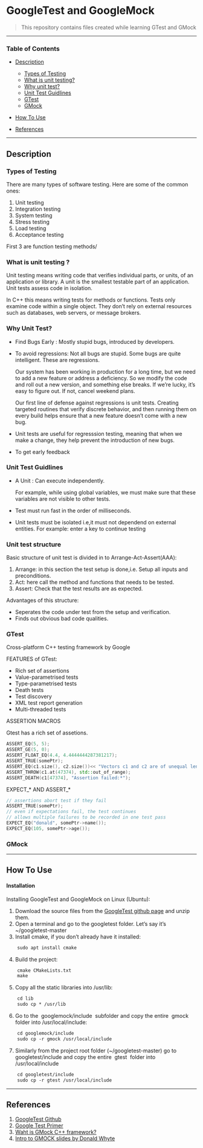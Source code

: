 # GoogleTest and GoogleMock

> This repository contains files created while learning GTest and GMock

---

### Table of Contents

- [Description](#description)
    - [Types of Testing](#types-of-testing)
    - [What is unit testing?](#what-is-unit-testing)
    - [Why unit test?](#why-unit-test)
    - [Unit Test Guidlines](#unit-test-guidlines)
    - [GTest](#gtest)
    - [GMock](#gmock)
- [How To Use](#how-to-use)

- [References](#references)

---

## Description

### Types of Testing
There are many types of software testing. Here are some of the common ones:

1. Unit testing 
2. Integration testing
3. System testing
4. Stress testing
5. Load testing
6. Acceptance  testing

First 3 are function testing methods/

### What is unit testing ?
Unit testing means writing code that verifies individual parts, or units, of an application or library. A unit is the smallest testable part of an application. Unit tests assess code in isolation.

In C++ this means writing tests for methods or functions. Tests only examine code within a single object. They don’t rely on external resources such as databases, web servers, or message brokers.

### Why Unit Test?
- Find Bugs Early : Mostly stupid bugs, introduced by developers.
- To avoid regressions: Not all bugs are stupid. Some bugs are quite intelligent. These are regressions. 

    Our system has been working in production for a long time, but we need to add a new feature or address a deficiency. So we modify the code and roll out a new version, and something else breaks. If we’re lucky, it’s easy to figure out. If not, cancel weekend plans.

    Our first line of defense against regressions is unit tests. Creating targeted routines that verify discrete behavior, and then running them on every build helps ensure that a new feature doesn’t come with a new bug.
- Unit tests are useful for regresssion testing, meaning that when we make a change, they help prevent the introduction of new bugs.
- To get early feedback

### Unit Test Guidlines
- A Unit : Can execute independently.

    For example, while using global variables, we must make sure that these variables are not visible to other tests.
- Test must run fast in the order of milliseconds.
- Unit tests must be isolated i.e,it must not dependend on external entities. For example: enter a key to continue testing

### Unit test structure

Basic structure of unit test is divided in to Arrange-Act-Assert(AAA): 

1. Arrange: in this section the test setup is done,i.e. Setup all inputs and preconditions.
2. Act: here call the method and functions that needs to be tested.
3. Assert: Check that the test results are as expected.

Advantages of this structure:
- Seperates the code under test from the setup and verification.
- Finds out obvious bad code qualities.


### GTest
Cross-platform C++ testing framework by Google

FEATURES of GTest:
- Rich set of assertions
- Value-parametrised tests
- Type-parametrised tests
- Death tests
- Test discovery
- XML test report generation
- Multi-threaded tests

ASSERTION MACROS

Gtest has a rich set of assetions.
```cpp
ASSERT_EQ(5, 5);
ASSERT_GE(5, 0);
ASSERT_FLOAT_EQ(4.4, 4.4444444287381217);
ASSERT_TRUE(somePtr);
ASSERT_EQ(c1.size(), c2.size())<< "Vectors c1 and c2 are of unequal length";
ASSERT_THROW(c1.at(47374), std::out_of_range);
ASSERT_DEATH(c1[47374], "Assertion failed:*");
```

EXPECT_* AND ASSERT_*
```cpp
// assertions abort test if they fail
ASSERT_TRUE(somePtr);
// even if expectations fail, the test continues
// allows multiple failures to be recorded in one test pass
EXPECT_EQ("donald", somePtr->name());
EXPECT_EQ(105, somePtr->age());
```

### GMock


---

## How To Use

#### Installation
Installing GoogleTest and GoogleMock on Linux (Ubuntu):
1. Download the source files from the [GoogleTest github page](https://github.com/google/googletest) and unzip them.
2. Open a terminal and go to the googletest folder. Let’s say it’s ~/googletest-master
3. Install cmake, if you don’t already have it installed:
```html
    sudo apt install cmake
```
4. Build the project:
```html
    cmake CMakeLists.txt
    make
```
5. Copy all the static libraries into /usr/lib:
```html
    cd lib
    sudo cp * /usr/lib
```
6. Go to the ​ googlemock/include ​ subfolder and copy the entire ​ gmock ​ folder into
/usr/local/include:
```html
    cd googlemock/include
    sudo cp -r gmock /usr/local/include
```
7. Similarly from the project root folder (~/googletest-master) go to googletest/include and copy the entire ​ gtest ​ folder into /usr/local/include
```html
    cd googletest/include
    sudo cp -r gtest /usr/local/include
```
---

## References
1. [GoogleTest Github](https://github.com/google/googletest)
2. [Google Test Primer](https://github.com/google/googletest/blob/master/googletest/docs/primer.md)
3. [Waht is GMock C++ framework?](https://chromium.googlesource.com/external/github.com/google/googletest/+/refs/tags/release-1.8.0/googlemock/docs/ForDummies.md)
4. [Intro to GMOCK slides by Donald Whyte](http://donsoft.io/gmock-presentation/#/)

